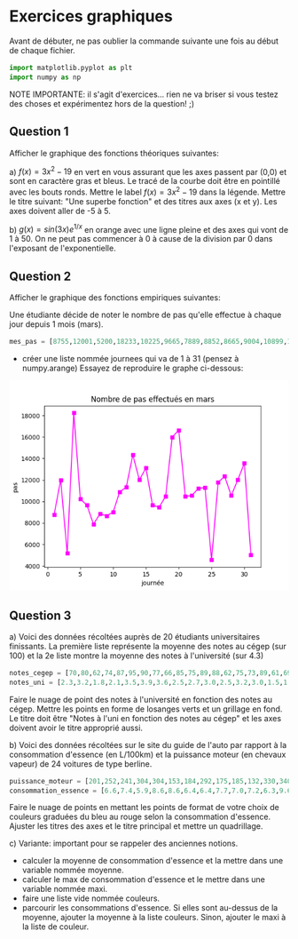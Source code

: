 # Exercices graphiques



Avant de débuter, ne pas oublier la commande suivante une fois au début de chaque fichier.

```py
import matplotlib.pyplot as plt
import numpy as np
```
 NOTE IMPORTANTE: il s'agit d'exercices... rien ne va briser si vous testez des choses et expérimentez hors de la question! ;)

## Question 1

Afficher le graphique des fonctions théoriques suivantes:

a) $f(x) = 3x^2 - 19$ en vert en vous assurant que les axes passent par (0,0) et sont en caractère gras et bleus. Le tracé de la courbe doit être en pointillé avec les bouts ronds. Mettre le label $f(x) = 3x^2 - 19$ dans la légende. Mettre le titre suivant: "Une superbe fonction" et des titres aux axes (x et y). Les axes doivent aller de -5 à 5.


b) $g(x) = sin(3x)e^{1/x}$ en orange avec une ligne pleine et des axes qui vont de 1 à 50. On ne peut pas commencer à 0 à cause de la division par 0 dans l'exposant de l'exponentielle.

## Question 2

Afficher le graphique des fonctions empiriques suivantes:

Une étudiante décide de noter le nombre de pas qu'elle effectue à chaque jour depuis 1 mois (mars).

 ```py
mes_pas = [8755,12001,5200,18233,10225,9665,7889,8852,8665,9004,10899,11323,14324,12008,13120,9663,9451,10478,15988,16632,10479,10552,11223,11299,4563,11787,12332,10545, 12018,13554,5009]

```
- créer une liste nommée journees qui va de 1 à 31 (pensez à numpy.arange) Essayez de reproduire le graphe ci-dessous:

![Question2.png](img/Question2.png)



## Question 3

a) Voici des données récoltées auprès de 20 étudiants universitaires finissants. La première liste représente la moyenne des notes au cégep (sur 100) et la 2e liste montre la moyenne des notes à l'université (sur 4.3)

```py
notes_cegep = [70,80,62,74,87,95,90,77,66,85,75,89,88,62,75,73,89,61,69,92]
notes_uni = [2.3,3.2,1.8,2.1,3.5,3.9,3.6,2.5,2.7,3.0,2.5,3.2,3.0,1.5,1.9,2.1,3.2,2.2,1.9,3.9]
```

Faire le nuage de point des notes à l'université en fonction des notes au cégep. Mettre les points en forme de losanges verts et un grillage en fond. Le titre doit être "Notes à l'uni en fonction des notes au cégep" et les axes doivent avoir le titre approprié aussi.


b) Voici des données récoltées sur le site du guide de l'auto par rapport à la consommation d'essence (en L/100km) et la puissance moteur (en chevaux vapeur) de 24 voitures de type berline.

```py
puissance_moteur = [201,252,241,304,304,153,184,292,175,185,132,330,340,145,268,240,155,329,148,300,268,132,150,240]
consommation_essence = [6.6,7.4,5.9,8.6,8.6,6.4,6.4,7.7,7.0,7.2,6.3,9.6,6.7,6.3,7.5,7.0,5.8,8.5,7.0,7.8,8.4,6.4,5.9,6.7]
```
Faire le nuage de points en mettant les points de format de votre choix de couleurs graduées du bleu au rouge selon la consommation d'essence. Ajuster les titres des axes et le titre principal et mettre un quadrillage.


c) Variante: important pour se rappeler des anciennes notions.

- calculer la moyenne de consommation d'essence et la mettre dans une variable nommée moyenne.
- calculer le max de consommation d'essence et le mettre dans une variable nommée maxi.
- faire une liste vide nommée couleurs.
- parcourir les consommations d'essence. Si elles sont au-dessus de la moyenne, ajouter la moyenne à la liste couleurs. Sinon, ajouter le maxi à la liste de couleur.  



